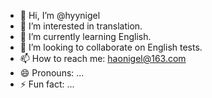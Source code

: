 - 👋 Hi, I’m @hyynigel
- 👀 I’m interested in translation.
- 🌱 I’m currently learning English.
- 💞️ I’m looking to collaborate on English tests.
- 📫 How to reach me: haonigel@163.com
- 😄 Pronouns: ...
- ⚡ Fun fact: ...

<!---
hyynigel/hyynigel is a ✨ special ✨ repository because its `README.md` (this file) appears on your GitHub profile.
You can click the Preview link to take a look at your changes.
--->
